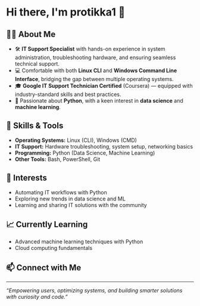 # Hi there, I'm protikka1 👋

## 👨‍💻 About Me

- 🛠️ **IT Support Specialist** with hands-on experience in system administration, troubleshooting hardware, and ensuring seamless technical support.
- 💻 Comfortable with both **Linux CLI** and **Windows Command Line Interface**, bridging the gap between multiple operating systems.
- 🎓 **Google IT Support Technician Certified** (Coursera) — equipped with industry-standard skills and best practices.
- 🐍 Passionate about **Python**, with a keen interest in **data science** and **machine learning**.

## 🧰 Skills & Tools

- **Operating Systems:** Linux (CLI), Windows (CMD)
- **IT Support:** Hardware troubleshooting, system setup, networking basics
- **Programming:** Python (Data Science, Machine Learning)
- **Other Tools:** Bash, PowerShell, Git

## 🚀 Interests

- Automating IT workflows with Python
- Exploring new trends in data science and ML
- Learning and sharing IT solutions with the community

## 📈 Currently Learning

- Advanced machine learning techniques with Python  
- Cloud computing fundamentals

## 📫 Connect with Me

<!-- Add your social links below! -->
<!-- [LinkedIn](YOUR_LINKEDIN) | [Twitter](YOUR_TWITTER) | [Portfolio](YOUR_WEBSITE) -->

---

*“Empowering users, optimizing systems, and building smarter solutions with curiosity and code.”*


<!--
**protikka1/Protikka1** is a ✨ _special_ ✨ repository because its `README.md` (this file) appears on your GitHub profile.

Here are some ideas to get you started:

- 🔭 I’m currently working on ...
- 🌱 I’m currently learning ...
- 👯 I’m looking to collaborate on ...
- 🤔 I’m looking for help with ...
- 💬 Ask me about ...
- 📫 How to reach me: ...
- 😄 Pronouns: ...
- ⚡ Fun fact: ...
-->
